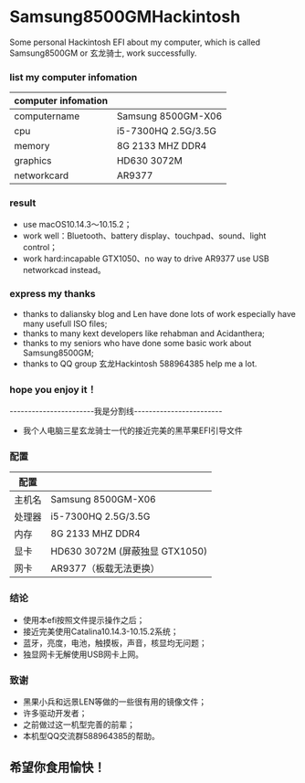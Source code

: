 # Samsung8500GMHackintosh
Some personal Hackintosh EFI about my computer, which is called Samsung8500GM or 玄龙骑士, work successfully.

### list my computer infomation

| computer infomation  |    |
| ------ | -------- |
| computername |  Samsung 8500GM-X06 |
| cpu |  i5-7300HQ 2.5G/3.5G |
| memory |  8G 2133 MHZ DDR4 |
| graphics |  HD630 3072M  |
| networkcard |  AR9377 |

### result
- use macOS10.14.3～10.15.2；
- work well：Bluetooth、battery display、touchpad、sound、light control；
- work hard:incapable GTX1050、no way to drive AR9377 use USB networkcad instead。

### express my thanks
- thanks to daliansky blog and Len have done lots of work especially have many usefull ISO files;
- thanks to many kext developers like rehabman and Acidanthera;
- thanks to my seniors who have done some basic work about Samsung8500GM;
- thanks to QQ group 玄龙Hackintosh 588964385 help me a lot.

### hope you enjoy it！

-----------------------我是分割线------------------------

- 我个人电脑三星玄龙骑士一代的接近完美的黑苹果EFI引导文件

### 配置

| 配置  |    |
| ------ | -------- |
| 主机名 |  Samsung 8500GM-X06 |
| 处理器 |  i5-7300HQ 2.5G/3.5G |
| 内存 |  8G 2133 MHZ DDR4 |
| 显卡 |  HD630 3072M (屏蔽独显 GTX1050) |
| 网卡 |  AR9377（板载无法更换） |


### 结论
- 使用本efi按照文件提示操作之后；
- 接近完美使用Catalina10.14.3-10.15.2系统；
- 蓝牙，亮度，电池，触摸板，声音，核显均无问题；
- 独显网卡无解使用USB网卡上网。

### 致谢
- 黑果小兵和远景LEN等做的一些很有用的镜像文件；
- 许多驱动开发者；
- 之前做过这一机型完善的前辈；
- 本机型QQ交流群588964385的帮助。

## 希望你食用愉快！

